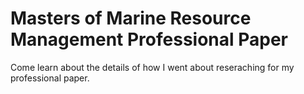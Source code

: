 # Masters of Marine Resource Management Professional Paper
Come learn about the details of how I went about reseraching for my professional paper.

